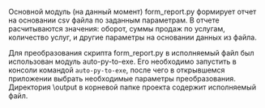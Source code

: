Основной модуль (на данный момент) form_report.py формирует отчет на основании csv файла по заданным параметрам.
В отчете расчитываются значения: оборот, суммы продаж по услугам, количество услуг, и другие параметры на основании
данных из файла.

Для преобразования скрипта form_report.py в исполняемый файл был использован модуль auto-py-to-exe. Его необходимо
запустить в консоли командой `auto-py-to-exe`, после чего в открывшемся приложении выбрать необходимые параметры
преобразования. Директория \output в корневой папке проекта содержит исполняемый файл.